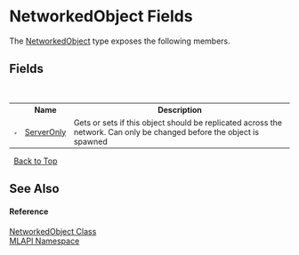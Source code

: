 # NetworkedObject Fields
 

The <a href="T_MLAPI_NetworkedObject">NetworkedObject</a> type exposes the following members.


## Fields
&nbsp;<table><tr><th></th><th>Name</th><th>Description</th></tr><tr><td>![Public field](media/pubfield.gif "Public field")</td><td><a href="F_MLAPI_NetworkedObject_ServerOnly">ServerOnly</a></td><td>
Gets or sets if this object should be replicated across the network. Can only be changed before the object is spawned</td></tr></table>&nbsp;
<a href="#networkedobject-fields">Back to Top</a>

## See Also


#### Reference
<a href="T_MLAPI_NetworkedObject">NetworkedObject Class</a><br /><a href="N_MLAPI">MLAPI Namespace</a><br />